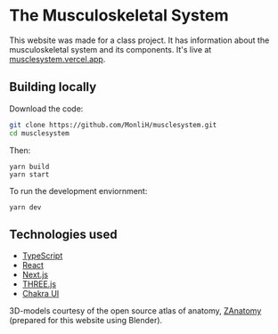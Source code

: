 # The Musculoskeletal System

This website was made for a class project. It has information about the musculoskeletal system and its components.
It's live at [musclesystem.vercel.app](https://musclesystem.vercel.app).

## Building locally

Download the code:

```bash
git clone https://github.com/MonliH/musclesystem.git
cd musclesystem
```

Then:

```
yarn build
yarn start
```

To run the development enviornment:

```
yarn dev
```

## Technologies used

* [TypeScript](https://www.typescriptlang.org/)
* [React](https://reactjs.org/)
* [Next.js](https://nextjs.org/)
* [THREE.js](https://threejs.org/)
* [Chakra UI](https://chakra-ui.com/)

3D-models courtesy of the open source atlas of anatomy, [ZAnatomy](https://www.z-anatomy.com/) (prepared for this website using Blender).
